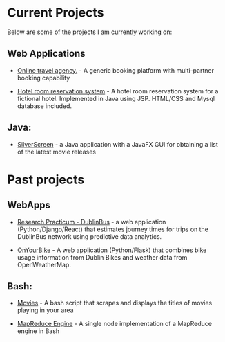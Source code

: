 # Current Projects

Below are some of the projects I am currently working on:

## Web Applications
- [Online travel agency.](https://github.com/thanders/BookingPlatform) - A generic booking platform with multi-partner booking capability

- [Hotel room reservation system](https://thanders.github.io/HotelWebApplication/) - A hotel room reservation system for a fictional hotel. Implemented in Java using JSP. HTML/CSS and Mysql database included.

## Java:
- [SilverScreen](https://thanders.github.io/silverScreen/) - a Java application with a JavaFX GUI for obtaining a list of the latest movie releases

# Past projects

## WebApps
- [Research Practicum - DublinBus](https://github.com/Ematrix163/Dublin_Bus_Project) - a web application (Python/Django/React) that estimates journey times for trips on the DublinBus network using predictive data analytics.

- [OnYourBike](https://github.com/atreanor/OnYourBike) - A web application (Python/Flask) that combines bike usage information from Dublin Bikes and weather data from OpenWeatherMap.

## Bash:
- [Movies](https://thanders.github.io/movies/) - A bash script that scrapes and displays the titles of movies playing in your area

- [MapReduce Engine](https://github.com/thanders/MapReduce) - A single node implementation of a MapReduce engine in Bash
